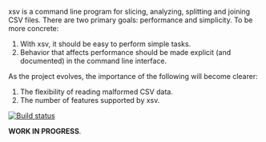 xsv is a command line program for slicing, analyzing, splitting and joining 
CSV files. There are two primary goals: performance and simplicity. To be more 
concrete:

1. With xsv, it should be easy to perform simple tasks.
2. Behavior that affects performance should be made explicit (and documented)
   in the command line interface.

As the project evolves, the importance of the following will become clearer:

1. The flexibility of reading malformed CSV data.
2. The number of features supported by xsv.

[![Build status](https://api.travis-ci.org/BurntSushi/xsv.png)](https://travis-ci.org/BurntSushi/xsv)


**WORK IN PROGRESS**.

